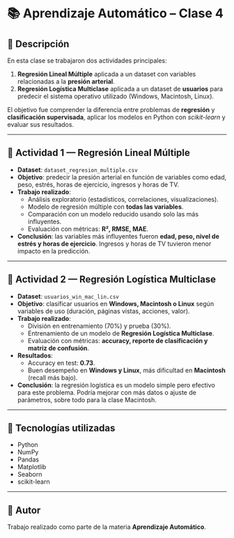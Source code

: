 # 📚 Aprendizaje Automático – Clase 4

## 📌 Descripción
En esta clase se trabajaron dos actividades principales:  
1. **Regresión Lineal Múltiple** aplicada a un dataset con variables relacionadas a la **presión arterial**.  
2. **Regresión Logística Multiclase** aplicada a un dataset de **usuarios** para predecir el sistema operativo utilizado (Windows, Macintosh, Linux).  

El objetivo fue comprender la diferencia entre problemas de **regresión** y **clasificación supervisada**, aplicar los modelos en Python con *scikit-learn* y evaluar sus resultados.

---

## 📂 Actividad 1 — Regresión Lineal Múltiple
- **Dataset**: `dataset_regresion_multiple.csv`  
- **Objetivo**: predecir la presión arterial en función de variables como edad, peso, estrés, horas de ejercicio, ingresos y horas de TV.  
- **Trabajo realizado**:
  - Análisis exploratorio (estadísticos, correlaciones, visualizaciones).  
  - Modelo de regresión múltiple con **todas las variables**.  
  - Comparación con un modelo reducido usando solo las más influyentes.  
  - Evaluación con métricas: **R², RMSE, MAE**.  
- **Conclusión**: las variables más influyentes fueron **edad, peso, nivel de estrés y horas de ejercicio**. Ingresos y horas de TV tuvieron menor impacto en la predicción.  

---

## 📂 Actividad 2 — Regresión Logística Multiclase
- **Dataset**: `usuarios_win_mac_lin.csv`  
- **Objetivo**: clasificar usuarios en **Windows, Macintosh o Linux** según variables de uso (duración, páginas vistas, acciones, valor).  
- **Trabajo realizado**:
  - División en entrenamiento (70%) y prueba (30%).  
  - Entrenamiento de un modelo de **Regresión Logística Multiclase**.  
  - Evaluación con métricas: **accuracy, reporte de clasificación y matriz de confusión**.  
- **Resultados**:  
  - Accuracy en test: **0.73**.  
  - Buen desempeño en **Windows y Linux**, más dificultad en **Macintosh** (recall más bajo).  
- **Conclusión**: la regresión logística es un modelo simple pero efectivo para este problema. Podría mejorar con más datos o ajuste de parámetros, sobre todo para la clase Macintosh.  

---

## 🚀 Tecnologías utilizadas
- Python  
- NumPy  
- Pandas  
- Matplotlib  
- Seaborn  
- scikit-learn  

---

## 👤 Autor
Trabajo realizado como parte de la materia **Aprendizaje Automático**.  
